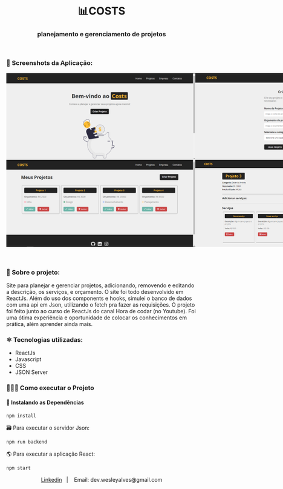 <h1 align="center"> 📊COSTS</h1>
<h3 align="center">planejamento e gerenciamento de projetos</h3>
</br>

### 📸 Screenshots da Aplicação:
<div style="display: flex">
  <img style="width: 500px" src="./public/home.png" alt="home"/>
  <img style="width: 500px" src="./public/criar_projeto.png" alt="home"/>
</div>

<div style="display: flex">
  <img style="width: 500px" src="./public/projetos.png" alt="home"/>
  <img style="width: 500px" src="./public/editar_projeto.png" alt="home"/>
</div>
</br>
</br>

### 📝 Sobre o projeto:
Site para planejar e gerenciar projetos, adicionando, removendo e editando a
descrição, os serviços, e orçamento.
O site foi todo desenvolvido em ReactJs. Além do uso dos components e hooks, 
simulei o banco de dados com uma api em Json, utilizando o fetch pra fazer as requisições.
O projeto foi feito junto ao curso de ReactJs do canal Hora de codar (no Youtube). Foi uma
ótima experiência e oportunidade de colocar os conhecimentos em prática, além aprender ainda mais.

### ⚛ Tecnologias utilizadas:
- ReactJs
- Javascript
- CSS
- JSON Server

### 🏃🏻‍♂️ Como executar o Projeto

#### 🔧 Instalando as Dependências
```bash
npm install
```

🗃 Para executar o servidor Json:
```bash
npm run backend
```

🌎 Para executar a aplicação React:
```bash
npm start
```

<p align="center">
  <a href="linkedin.com/in/wesley-emanuel-alves-de-oliveira-7b05781b9">Linkedin</a>&nbsp;&nbsp;&nbsp;|&nbsp;&nbsp;&nbsp;
  <a>Email: dev.wesleyalves@gmail.com</a>
</p>
